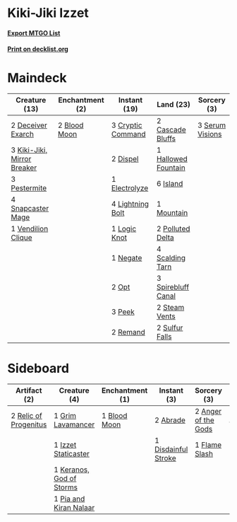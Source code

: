# Kiki-Jiki Izzet

#### [Export MTGO List](../collection/Kiki-Jiki%20Izzet/Kiki-Jiki%20Izzet.txt)
#### [Print on decklist.org](http://decklist.org/?deckmain=2%09Blood%20Moon%0A2%09Cascade%20Bluffs%0A3%09Cryptic%20Command%0A2%09Deceiver%20Exarch%0A2%09Dispel%0A1%09Electrolyze%0A1%09Hallowed%20Fountain%0A6%09Island%0A3%09Kiki-Jiki,%20Mirror%20Breaker%0A4%09Lightning%20Bolt%0A1%09Logic%20Knot%0A1%09Mountain%0A1%09Negate%0A2%09Opt%0A3%09Peek%0A3%09Pestermite%0A2%09Polluted%20Delta%0A2%09Remand%0A4%09Scalding%20Tarn%0A3%09Serum%20Visions%0A4%09Snapcaster%20Mage%0A3%09Spirebluff%20Canal%0A2%09Steam%20Vents%0A2%09Sulfur%20Falls%0A1%09Vendilion%20Clique&deckside=2%09Abrade%0A2%09Anger%20of%20the%20Gods%0A1%09Blood%20Moon%0A1%09Disdainful%20Stroke%0A1%09Flame%20Slash%0A1%09Grim%20Lavamancer%0A1%09Izzet%20Staticaster%0A1%09Keranos,%20God%20of%20Storms%0A1%09Pia%20and%20Kiran%20Nalaar%0A2%09Relic%20of%20Progenitus%0A2%09Wear/Tear)
# Maindeck

|                                            Creature (13)                                             |                                    Enchantment (2)                                    |                                        Instant (19)                                        |                                          Land (23)                                           |                                       Sorcery (3)                                        |
|------------------------------------------------------------------------------------------------------|---------------------------------------------------------------------------------------|--------------------------------------------------------------------------------------------|----------------------------------------------------------------------------------------------|------------------------------------------------------------------------------------------|
|2 [Deceiver Exarch](http://gatherer.wizards.com/Pages/Card/Details.aspx?multiverseid=416863)          |2 [Blood Moon](http://gatherer.wizards.com/Pages/Card/Details.aspx?multiverseid=370419)|3 [Cryptic Command](http://gatherer.wizards.com/Pages/Card/Details.aspx?multiverseid=370439)|2 [Cascade Bluffs](http://gatherer.wizards.com/Pages/Card/Details.aspx?multiverseid=442226)   |3 [Serum Visions](http://gatherer.wizards.com/Pages/Card/Details.aspx?multiverseid=425874)|
|3 [Kiki-Jiki, Mirror Breaker](http://gatherer.wizards.com/Pages/Card/Details.aspx?multiverseid=370534)|                                                                                       |2 [Dispel](http://gatherer.wizards.com/Pages/Card/Details.aspx?multiverseid=201562)         |1 [Hallowed Fountain](http://gatherer.wizards.com/Pages/Card/Details.aspx?multiverseid=405100)|                                                                                          |
|3 [Pestermite](http://gatherer.wizards.com/Pages/Card/Details.aspx?multiverseid=370440)               |                                                                                       |1 [Electrolyze](http://gatherer.wizards.com/Pages/Card/Details.aspx?multiverseid=370376)    |6 [Island](http://gatherer.wizards.com/Pages/Card/Details.aspx?multiverseid=439602)           |                                                                                          |
|4 [Snapcaster Mage](http://gatherer.wizards.com/Pages/Card/Details.aspx?multiverseid=425875)          |                                                                                       |4 [Lightning Bolt](http://gatherer.wizards.com/Pages/Card/Details.aspx?multiverseid=234704) |1 [Mountain](http://gatherer.wizards.com/Pages/Card/Details.aspx?multiverseid=439604)         |                                                                                          |
|1 [Vendilion Clique](http://gatherer.wizards.com/Pages/Card/Details.aspx?multiverseid=370390)         |                                                                                       |1 [Logic Knot](http://gatherer.wizards.com/Pages/Card/Details.aspx?multiverseid=370529)     |2 [Polluted Delta](http://gatherer.wizards.com/Pages/Card/Details.aspx?multiverseid=405104)   |                                                                                          |
|                                                                                                      |                                                                                       |1 [Negate](http://gatherer.wizards.com/Pages/Card/Details.aspx?multiverseid=447135)         |4 [Scalding Tarn](http://gatherer.wizards.com/Pages/Card/Details.aspx?multiverseid=426069)    |                                                                                          |
|                                                                                                      |                                                                                       |2 [Opt](http://gatherer.wizards.com/Pages/Card/Details.aspx?multiverseid=435217)            |3 [Spirebluff Canal](http://gatherer.wizards.com/Pages/Card/Details.aspx?multiverseid=417822) |                                                                                          |
|                                                                                                      |                                                                                       |3 [Peek](http://gatherer.wizards.com/Pages/Card/Details.aspx?multiverseid=30686)            |2 [Steam Vents](http://gatherer.wizards.com/Pages/Card/Details.aspx?multiverseid=405109)      |                                                                                          |
|                                                                                                      |                                                                                       |2 [Remand](http://gatherer.wizards.com/Pages/Card/Details.aspx?multiverseid=397881)         |2 [Sulfur Falls](http://gatherer.wizards.com/Pages/Card/Details.aspx?multiverseid=241987)     |                                                                                          |


# Sideboard

|                                          Artifact (2)                                          |                                           Creature (4)                                            |                                    Enchantment (1)                                    |                                         Instant (3)                                          |                                         Sorcery (3)                                          |Unknown (2)|
|------------------------------------------------------------------------------------------------|---------------------------------------------------------------------------------------------------|---------------------------------------------------------------------------------------|----------------------------------------------------------------------------------------------|----------------------------------------------------------------------------------------------|-----------|
|2 [Relic of Progenitus](http://gatherer.wizards.com/Pages/Card/Details.aspx?multiverseid=205326)|1 [Grim Lavamancer](http://gatherer.wizards.com/Pages/Card/Details.aspx?multiverseid=234706)       |1 [Blood Moon](http://gatherer.wizards.com/Pages/Card/Details.aspx?multiverseid=370419)|2 [Abrade](http://gatherer.wizards.com/Pages/Card/Details.aspx?multiverseid=430772)           |2 [Anger of the Gods](http://gatherer.wizards.com/Pages/Card/Details.aspx?multiverseid=438682)|2 Wear/Tear|
|                                                                                                |1 [Izzet Staticaster](http://gatherer.wizards.com/Pages/Card/Details.aspx?multiverseid=253638)     |                                                                                       |1 [Disdainful Stroke](http://gatherer.wizards.com/Pages/Card/Details.aspx?multiverseid=446776)|1 [Flame Slash](http://gatherer.wizards.com/Pages/Card/Details.aspx?multiverseid=368536)      |           |
|                                                                                                |1 [Keranos, God of Storms](http://gatherer.wizards.com/Pages/Card/Details.aspx?multiverseid=380442)|                                                                                       |                                                                                              |                                                                                              |           |
|                                                                                                |1 [Pia and Kiran Nalaar](http://gatherer.wizards.com/Pages/Card/Details.aspx?multiverseid=442783)  |                                                                                       |                                                                                              |                                                                                              |           |

